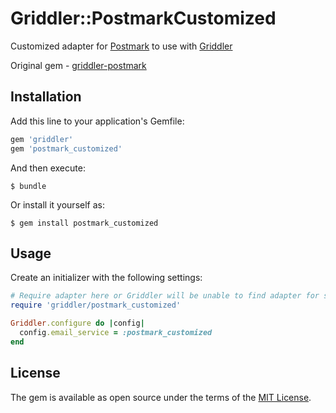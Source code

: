 # Griddler::PostmarkCustomized

Customized adapter for [Postmark](http://developer.postmarkapp.com/developer-inbound-parse.html) to use with [Griddler](https://github.com/thoughtbot/griddler)

Original gem - [griddler-postmark](https://github.com/r38y/griddler-postmark)

## Installation

Add this line to your application's Gemfile:

```ruby
gem 'griddler'
gem 'postmark_customized'
```

And then execute:

    $ bundle

Or install it yourself as:

    $ gem install postmark_customized

## Usage

Create an initializer with the following settings:

```ruby
# Require adapter here or Griddler will be unable to find adapter for some reason
require 'griddler/postmark_customized'

Griddler.configure do |config|
  config.email_service = :postmark_customized
end
```
## License

The gem is available as open source under the terms of the [MIT License](https://opensource.org/licenses/MIT).
